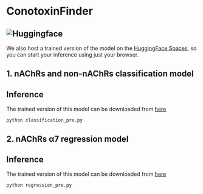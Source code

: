 # ConotoxinFinder

## ![Huggingface](https://img.shields.io/badge/Hugging%20Face-Spaces-brightgreen)
We also host a trained version of the model on the [HuggingFace Spaces](https://huggingface.co/spaces/oucgc1996/ConotoxinFinder), so you can start your inference using just your browser.

## 1. nAChRs and non-nAChRs classification model

## Inference

The trained version of this model can be downloaded from [here](https://huggingface.co/spaces/oucgc1996/ConotoxinFinder/resolve/main/best_model.pth?download=true)

```shell
python classification_pre.py
```
## 2. nAChRs α7 regression model

## Inference

The trained version of this model can be downloaded from [here](https://huggingface.co/spaces/oucgc1996/ConotoxinFinder-regression/resolve/main/best_model.pth?download=true)

```pshell
python regression_pre.py 
```

